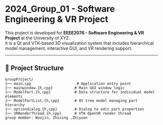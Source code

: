 # 2024_Group_01 - Software Engineering & VR Project

This project is developed for **EEEE2076 - Software Engineering & VR Project** at the University of XYZ.  
It is a Qt and VTK-based 3D visualization system that includes hierarchical model management, interactive GUI, and VR rendering support.

---

## 📁 Project Structure

```text
GroupProject/
├── main.cpp                     # Application entry point
├── mainwindow.{h,cpp}          # Main GUI window logic
├── ModelPart.{h,cpp}           # Data structure for individual model elements
├── ModelPartList.{h,cpp}       # Qt tree model managing part hierarchy
├── optiondialog.{h,cpp}        # Dialog to edit part properties
├── VRRenderThread.{h,cpp}      # VTK OpenVR render thread
group member: Woojin, Zhixing ,Zhiyuan